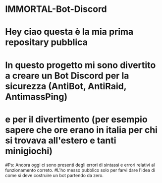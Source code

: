 # IMMORTAL-Bot-Discord
# Hey ciao questa è la mia prima repositary pubblica
# In questo progetto mi sono divertito a creare un Bot Discord per la sicurezza (AntiBot, AntiRaid, AntimassPing)
# e per il divertimento (per esempio sapere che ore erano in italia per chi si trovava all'estero e tanti minigiochi)

#Ps: Ancora oggi ci sono presenti degli errori di sintassi e errori relativi al funzionamento correto.
#L'ho messo pubblico solo per farvi dare l'idea di come si deve costruire un bot partendo da zero.
